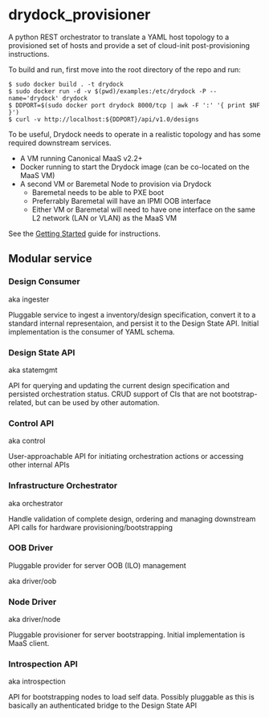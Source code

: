 # drydock_provisioner
A python REST orchestrator to translate a YAML host topology to a provisioned set of hosts and provide a set of cloud-init post-provisioning instructions.

To build and run, first move into the root directory of the repo and run:

    $ sudo docker build . -t drydock
    $ sudo docker run -d -v $(pwd)/examples:/etc/drydock -P --name='drydock' drydock
    $ DDPORT=$(sudo docker port drydock 8000/tcp | awk -F ':' '{ print $NF }')
    $ curl -v http://localhost:${DDPORT}/api/v1.0/designs

To be useful, Drydock needs to operate in a realistic topology and has some required
downstream services.

* A VM running Canonical MaaS v2.2+
* Docker running to start the Drydock image (can be co-located on the MaaS VM)
* A second VM or Baremetal Node to provision via Drydock
    * Baremetal needs to be able to PXE boot
    * Preferrably Baremetal will have an IPMI OOB interface
    * Either VM or Baremetal will need to have one interface on the same L2 network (LAN or VLAN) as the MaaS VM

See the [Getting Started](docs/getting_started.rst) guide  for instructions.

## Modular service

### Design Consumer ###

aka ingester

Pluggable service to ingest a inventory/design specification, convert it to a standard
internal representaion, and persist it to the Design State API. Initial implementation
is the consumer of YAML schema.

### Design State API ###

aka statemgmt

API for querying and updating the current design specification and persisted orchestration status.
CRUD support of CIs that are not bootstrap-related, but can be used by other automation.

### Control API ###

aka control

User-approachable API for initiating orchestration actions or accessing other internal
APIs

### Infrastructure Orchestrator ###

aka orchestrator

Handle validation of complete design, ordering and managing downstream API calls for hardware
provisioning/bootstrapping

### OOB Driver ###

Pluggable provider for server OOB (ILO) management

aka driver/oob

### Node Driver ###

aka driver/node

Pluggable provisioner for server bootstrapping. Initial implementation is MaaS client.

### Introspection API ###

aka introspection

API for bootstrapping nodes to load self data. Possibly pluggable as this is basically an
authenticated bridge to the Design State API
